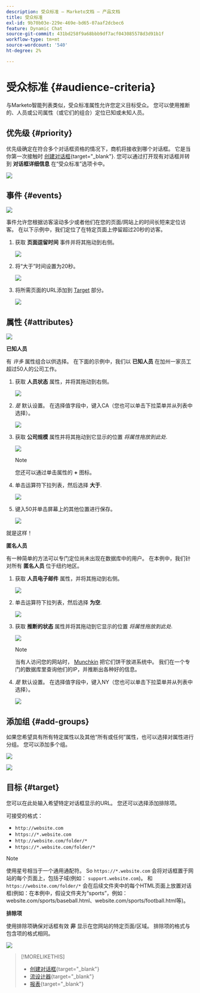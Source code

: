 ```yaml
---
description: 受众标准 — Marketo文档 — 产品文档
title: 受众标准
exl-id: 9b70b03e-229e-469e-bd65-07aaf2dcbec6
feature: Dynamic Chat
source-git-commit: 431bd258f9a68bbb9df7acf043085578d3d91b1f
workflow-type: tm+mt
source-wordcount: '540'
ht-degree: 2%

---
```


# 受众标准 {#audience-criteria}

与Marketo智能列表类似，受众标准属性允许您定义目标受众。 您可以使用推断的、人员或公司属性（或它们的组合）定位已知或未知人员。

## 优先级 {#priority}

优先级确定在符合多个对话框资格的情况下，商机将接收到哪个对话框。 它是当你第一次接触时 [创建对话框](/help/marketo/product-docs/demand-generation/dynamic-chat/dialogues/create-a-dialogue.md){target="_blank"}. 您可以通过打开现有对话框并转到 **对话框详细信息** 在“受众标准”选项卡中。

![](assets/audience-criteria-1.png)

## 事件 {#events}

![](assets/audience-criteria-2.png)

事件允许您根据访客滚动多少或者他们在您的页面/网站上的时间长短来定位访客。 在以下示例中，我们定位了在特定页面上停留超过20秒的访客。

1. 获取 **页面逗留时间** 事件并将其拖动到右侧。

   ![](assets/audience-criteria-3.png)

1. 将“大于”时间设置为20秒。

   ![](assets/audience-criteria-4.png)

1. 将所需页面的URL添加到 [Target](#target) 部分。

   ![](assets/audience-criteria-5.png)

## 属性 {#attributes}

![](assets/audience-criteria-6.png)

**已知人员**

有 _许多_ 属性组合以供选择。 在下面的示例中，我们以 **已知人员** 在加州一家员工超过50人的公司工作。

1. 获取 **人员状态** 属性，并将其拖动到右侧。

   ![](assets/audience-criteria-7.png)

1. _是_ 默认设置。 在选择值字段中，键入CA（您也可以单击下拉菜单并从列表中选择）。

   ![](assets/audience-criteria-8.png)

1. 获取 **公司规模** 属性并将其拖动到它显示的位置 _将属性拖放到此处_.

   ![](assets/audience-criteria-9.png)

   >[!NOTE]
   >
   >您还可以通过单击属性的 **+** 图标。

1. 单击运算符下拉列表，然后选择 **大于**.

   ![](assets/audience-criteria-10.png)

1. 键入50并单击屏幕上的其他位置进行保存。

   ![](assets/audience-criteria-11.png)

就是这样！

**匿名人员**

有一种简单的方法可以专门定位尚未出现在数据库中的用户。 在本例中，我们针对所有 **匿名人员** 位于纽约地区。

1. 获取 **人员电子邮件** 属性，并将其拖动到右侧。

   ![](assets/audience-criteria-12.png)

1. 单击运算符下拉列表，然后选择 **为空**.

   ![](assets/audience-criteria-13.png)

1. 获取 **推断的状态** 属性并将其拖动到它显示的位置 _将属性拖放到此处_.

   ![](assets/audience-criteria-14.png)

   >[!NOTE]
   >
   >当有人访问您的网站时， [Munchkin](/help/marketo/product-docs/administration/additional-integrations/add-munchkin-tracking-code-to-your-website.md) 把它们饼干放进系统中。 我们在一个专门的数据库里查询他们的IP，并推断出各种好的信息。

1. _是_ 默认设置。 在选择值字段中，键入NY（您也可以单击下拉菜单并从列表中选择）。

   ![](assets/audience-criteria-15.png)

## 添加组 {#add-groups}

如果您希望具有所有特定属性以及其他“所有或任何”属性，也可以选择对属性进行分组。 您可以添加多个组。

![](assets/audience-criteria-16.png)

![](assets/audience-criteria-17.png)

## 目标 {#target}

您可以在此处输入希望特定对话框显示的URL。 您还可以选择添加排除项。

可接受的格式：

* `http://website.com`
* `https://*.website.com`
* `http://website.com/folder/*`
* `https://*.website.com/folder/*`

>[!NOTE]
>
>使用星号相当于一个通用通配符。 So `https://*.website.com` 会将对话框置于网站的每个页面上，包括子域(例如： `support.website.com`)。 和 `https://website.com/folder/*` 会在后续文件夹中的每个HTML页面上放置对话框(例如：在本例中，假设文件夹为“sports”，例如：website.com/sports/baseball.html、website.com/sports/football.html等)。

**排除项**

使用排除项确保对话框有效 **非** 显示在您网站的特定页面/区域。 排除项的格式与包含项的格式相同。

![](assets/audience-criteria-18.png)

>[!MORELIKETHIS]
>
>* [创建对话框](/help/marketo/product-docs/demand-generation/dynamic-chat/dialogues/create-a-dialogue.md){target="_blank"}
>* [流设计器](/help/marketo/product-docs/demand-generation/dynamic-chat/dialogues/stream-designer.md){target="_blank"}
>* [报表](/help/marketo/product-docs/demand-generation/dynamic-chat/dialogues/reports.md){target="_blank"}
